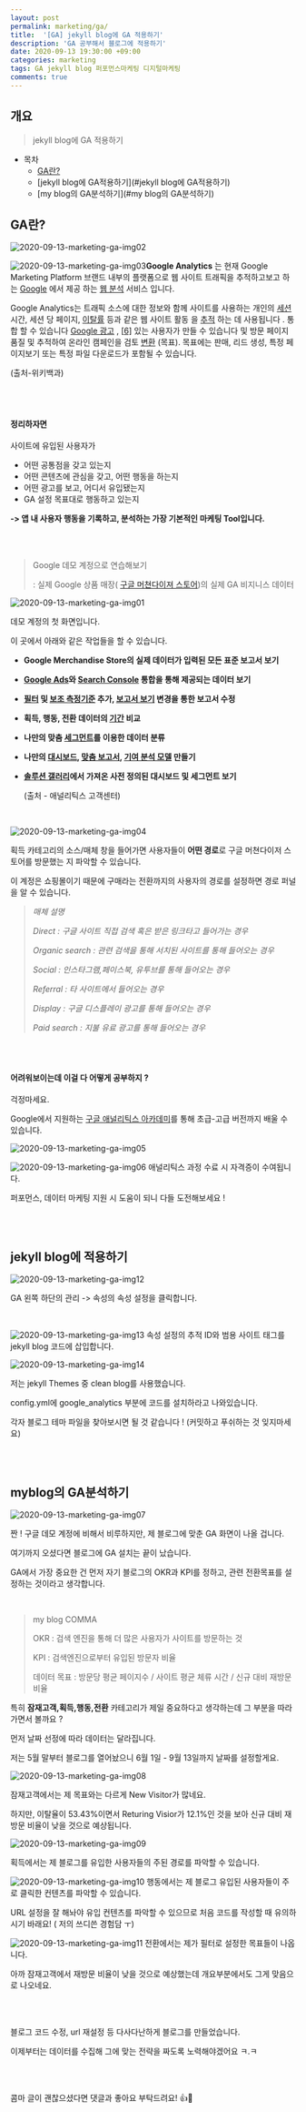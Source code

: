 ```yaml
---
layout: post
permalink: marketing/ga/
title:  '[GA] jekyll blog에 GA 적용하기'
description: 'GA 공부해서 블로그에 적용하기'
date: 2020-09-13 19:30:00 +09:00
categories: marketing
tags: GA jekyll blog 퍼포먼스마케팅 디지털마케팅
comments: true
---
```


## 개요
> jekyll blog에 GA 적용하기

- 목차
	- [GA란?](#GA란?)
	- [jekyll blog에 GA적용하기](#jekyll blog에 GA적용하기)
	- [my blog의 GA분석하기](#my blog의 GA분석하기)



## GA란?

![2020-09-13-marketing-ga-img02](https://user-images.githubusercontent.com/49114645/93009812-54981380-f5c0-11ea-8db8-8e0fbcc29048.jpg)

![2020-09-13-marketing-ga-img03](https://user-images.githubusercontent.com/49114645/93009813-55c94080-f5c0-11ea-8e1f-ce1cd4240155.jpg)**Google Analytics** 는 현재 Google Marketing Platform 브랜드 내부의 플랫폼으로 웹 사이트 트래픽을 추적하고보고 하는 [Google](https://en.wikipedia.org/wiki/Google) 에서 제공 하는 [웹 분석](https://en.wikipedia.org/wiki/Web_analytics) 서비스 입니다.

Google Analytics는 트래픽 소스에 대한 정보와 함께 사이트를 사용하는 개인의 [세션](https://en.wikipedia.org/wiki/Session_(web_analytics)) 시간, 세션 당 페이지, [이탈률](https://en.wikipedia.org/wiki/Bounce_rate) 등과 같은 웹 사이트 활동 을 [추적](https://en.wikipedia.org/wiki/Web_tracking) 하는 데 사용됩니다 . 통합 할 수 있습니다 [Google 광고](https://en.wikipedia.org/wiki/Google_Ads) , [[6\]](https://en.wikipedia.org/wiki/Google_Analytics#cite_note-6) 있는 사용자가 만들 수 있습니다 및 방문 페이지 품질 및 추적하여 온라인 캠페인을 검토 [변환](https://en.wikipedia.org/wiki/Conversion_(marketing)) (목표). 목표에는 판매, 리드 생성, 특정 페이지보기 또는 특정 파일 다운로드가 포함될 수 있습니다.

(출처-위키백과)

###### <br>

#### 정리하자면

사이트에 유입된 사용자가

- 어떤 공통점을 갖고 있는지
- 어떤 콘텐츠에 관심을 갖고, 어떤 행동을 하는지
- 어떤 광고를 보고, 어디서 유입됐는지
- GA 설정 목표대로 행동하고 있는지

**-> 앱 내 사용자 행동을 기록하고, 분석하는 가장 기본적인 마케팅 Tool입니다.**

<br>

<br>

> Google 데모 계정으로 연습해보기
>
> : 실제 Google 상품 매장( [구글 머쳔다이져 스토어](https://shop.googlemerchandisestore.com/Google+Redesign/Apparel))의 실제 GA 비지니스 데이터

![2020-09-13-marketing-ga-img01](https://user-images.githubusercontent.com/49114645/93009811-52ce5000-f5c0-11ea-9935-8c3ed12017ab.jpg)

데모 계정의 첫 화면입니다.

이 곳에서 아래와 같은 작업들을 할 수 있습니다.  

- **Google Merchandise Store의 실제 데이터가 입력된 모든 표준 보고서 보기**

- **[Google Ads](https://support.google.com/analytics/answer/1033961)와 [Search Console](https://support.google.com/analytics/answer/1308617) 통합을 통해 제공되는 데이터 보기**

- **[필터](https://support.google.com/analytics/answer/1033162) 및 [보조 측정기준](https://support.google.com/analytics/answer/6175970) 추가, [보고서 보기](https://support.google.com/analytics/topic/6014102) 변경을 통한 보고서 수정**

- **획득, 행동, 전환 데이터의 [기간](https://support.google.com/analytics/answer/1010052) 비교**

- **나만의 맞춤 [세그먼트](https://support.google.com/analytics/answer/3123951)를 이용한 데이터 분류**

- **나만의 [대시보드](https://support.google.com/analytics/answer/1068216), [맞춤 보고서](https://support.google.com/analytics/answer/1033013), [기여 분석 모델](https://support.google.com/analytics/answer/1662518) 만들기**

- **[솔루션 갤러리](https://analytics.google.com/analytics/gallery/#landing/start/)에서 가져온 사전 정의된 대시보드 및 세그먼트 보기**

  (출처 - 애널리틱스 고객센터)

  <br>

![2020-09-13-marketing-ga-img04](https://user-images.githubusercontent.com/49114645/93009814-5661d700-f5c0-11ea-8362-fb849e7f9dc7.jpg)

획득 카테고리의 소스/매체 창을 들어가면 사용자들이 **어떤 경로**로 구글 머쳔다이저 스토어를 방문했는 지 파악할 수 있습니다.

이 계정은 쇼핑몰이기 때문에 구매라는 전환까지의 사용자의 경로를 설정하면 경로 퍼널을 알 수 있습니다.

  > *매체 설명*
  >
  > *Direct : 구글 사이트 직접 검색 혹은 받은 링크타고 들어가는 경우*
  >
  > *Organic search : 관련 검색을 통해 서치된 사이트를 통해 들어오는 경우*
  >
  > *Social : 인스타그램,페이스북, 유투브를 통해 들어오는 경우*
  >
  > *Referral : 타 사이트에서 들어오는 경우*
  >
  > *Display : 구글 디스플레이 광고를 통해 들어오는 경우*
  >
  > *Paid search : 지불 유료 광고를 통해 들어오는 경우*  

<br>

<br>

#### 어려워보이는데 이걸 다 어떻게 공부하지 ?

걱정마세요.

Google에서 지원하는 [구글 애널리틱스 아카데미](https://analytics.google.com/analytics/academy/)를 통해 초급-고급 버전까지 배울 수 있습니다.

![2020-09-13-marketing-ga-img05](https://user-images.githubusercontent.com/49114645/93009815-5661d700-f5c0-11ea-8c08-e8ca94eb0d36.jpg)

![2020-09-13-marketing-ga-img06](https://user-images.githubusercontent.com/49114645/93009816-56fa6d80-f5c0-11ea-8425-126a808b4cd6.jpg)
애널리틱스 과정 수료 시 자격증이 수여됩니다.

퍼포먼스, 데이터 마케팅 지원 시 도움이 되니 다들 도전해보세요 !

<br>

<br>

## jekyll blog에 적용하기

![2020-09-13-marketing-ga-img12](https://user-images.githubusercontent.com/49114645/93009822-595cc780-f5c0-11ea-9561-c04a851ede86.jpg)

GA 왼쪽 하단의 관리  -> 속성의 속성 설정을 클릭합니다.

<br>

![2020-09-13-marketing-ga-img13](https://user-images.githubusercontent.com/49114645/93009823-59f55e00-f5c0-11ea-9492-fb3d96ed9b96.jpg)
속성 설정의 추적 ID와 범용 사이트 태그를 jekyll blog 코드에 삽입합니다.

![2020-09-13-marketing-ga-img14](https://user-images.githubusercontent.com/49114645/93009825-59f55e00-f5c0-11ea-939d-4bab3975c81e.jpg)

저는 jekyll Themes 중 clean blog를 사용했습니다.

config.yml에 google_analytics 부분에 코드를 설치하라고 나와있습니다.

각자 블로그 테마 파일을 찾아보시면 될 것 같습니다 ! (커밋하고 푸쉬하는 것 잊지마세요)

<br>

<br>

## myblog의 GA분석하기

![2020-09-13-marketing-ga-img07](https://user-images.githubusercontent.com/49114645/93009817-57930400-f5c0-11ea-8630-906517bbb93b.jpg)

짠 ! 구글 데모 계정에 비해서 비루하지만, 제 블로그에 맞춘 GA 화면이 나올 겁니다.

여기까지 오셨다면 블로그에 GA 설치는 끝이 났습니다.

GA에서 가장 중요한 건 먼저 자기 블로그의 OKR과 KPI를 정하고, 관련 전환목표를 설정하는 것이라고 생각합니다.

<BR>

> my blog COMMA
>
> OKR : 검색 엔진을 통해 더 많은 사용자가 사이트를 방문하는 것
>
> KPI : 검색엔진으로부터 유입된 방문자 비율
>
> 데이터 목표 : 방문당 평균 페이지수 / 사이트 평균 체류 시간 / 신규 대비 재방문 비율



특히 **잠재고객,획득,행동,전환** 카테고리가 제일 중요하다고 생각하는데 그 부분을 따라가면서 볼까요 ?

먼저 날짜 선정에 따라 데이터는 달라집니다.

저는 5월 말부터 블로그를 열어놨으니 6월 1일 - 9월 13일까지 날짜를 설정할게요.

![2020-09-13-marketing-ga-img08](https://user-images.githubusercontent.com/49114645/93009818-582b9a80-f5c0-11ea-9e6f-d67b16e9ecf5.jpg)

잠재고객에서는 제 목표와는 다르게 New Visitor가 많네요.

하지만, 이탈율이 53.43%이면서 Returing Visior가 12.1%인 것을 보아 신규 대비 재방문 비율이 낮을 것으로 예상됩니다.

![2020-09-13-marketing-ga-img09](https://user-images.githubusercontent.com/49114645/93009819-582b9a80-f5c0-11ea-93d6-e6d3199aaa14.jpg)

획득에서는 제 블로그를 유입한 사용자들의 주된 경로를 파악할 수 있습니다.

![2020-09-13-marketing-ga-img10](https://user-images.githubusercontent.com/49114645/93009820-58c43100-f5c0-11ea-8051-0592accbcb67.jpg)
행동에서는 제 블로그 유입된 사용자들이 주로 클릭한 컨텐츠를 파악할 수 있습니다.

URL 설정을 잘 해놔야 유입 컨텐츠를 파악할 수 있으므로 처음 코드를 작성할 때 유의하시기 바래요! ( 저의 쓰디쓴 경험담 ㅜ)

![2020-09-13-marketing-ga-img11](https://user-images.githubusercontent.com/49114645/93009821-58c43100-f5c0-11ea-9f40-a8c00642cc77.jpg)
전환에서는 제가 필터로 설정한 목표들이 나옵니다.

아까 잠재고객에서 재방문 비율이 낮을 것으로 예상했는데 개요부분에서도 그게 맞음으로 나오네요.

<BR>

<BR>

블로그 코드 수정, url 재설정 등 다사다난하게 블로그를 만들었습니다.

이제부터는 데이터를 수집해 그에 맞는 전략을 짜도록 노력해야겠어요 ㅋ.ㅋ

<br>

<br>

콤마 글이 괜찮으셨다면 댓글과 좋아요 부탁드려요! &#128077;&#128064;
